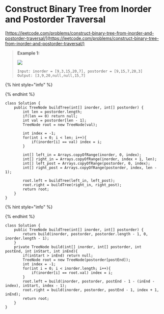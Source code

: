 # Construct Binary Tree from Inorder and Postorder Traversal

[https://leetcode.com/problems/construct-binary-tree-from-inorder-and-postorder-traversal/](https://leetcode.com/problems/construct-binary-tree-from-inorder-and-postorder-traversal/)

> **Example 1:**
>
> ![](https://assets.leetcode.com/uploads/2021/02/19/tree.jpg)
>
> ```
> Input: inorder = [9,3,15,20,7], postorder = [9,15,7,20,3]
> Output: [3,9,20,null,null,15,7]
> ```

{% hint style="info" %}

{% endhint %}

```
class Solution {
    public TreeNode buildTree(int[] inorder, int[] postorder) {
        int len = postorder.length;
        if(len == 0) return null;
        int val = postorder[len - 1];
        TreeNode root = new TreeNode(val);
        
        int index = -1;
        for(int i = 0; i < len; i++){
            if(inorder[i] == val) index = i;
        }
        
        int[] left_in = Arrays.copyOfRange(inorder, 0, index);
        int[] right_in = Arrays.copyOfRange(inorder, index + 1, len);
        int[] left_post = Arrays.copyOfRange(postorder, 0, index);
        int[] right_post = Arrays.copyOfRange(postorder, index, len - 1);
        
        root.left = buildTree(left_in, left_post);
        root.right = buildTree(right_in, right_post);
        return root;
    }
}
```

{% hint style="info" %}

{% endhint %}

```
class Solution {
    public TreeNode buildTree(int[] inorder, int[] postorder) {
        return build(inorder, postorder, postorder.length - 1, 0, inorder.length - 1);
    }
    private TreeNode build(int[] inorder, int[] postorder, int postEnd, int inStart, int inEnd){
        if(inStart > inEnd) return null;
        TreeNode root = new TreeNode(postorder[postEnd]);
        int index = -1;
        for(int i = 0; i < inorder.length; i++){
            if(inorder[i] == root.val) index = i;
        }
        root.left = build(inorder, postorder, postEnd - 1 - (inEnd - index), inStart, index - 1);
        root.right = build(inorder, postorder, postEnd - 1, index + 1, inEnd);
        return root;
    }
}
```
